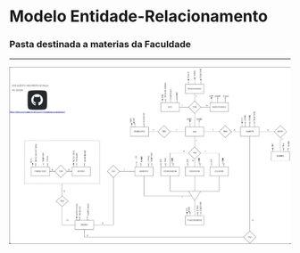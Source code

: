 # Modelo Entidade-Relacionamento
###  Pasta destinada a materias da Faculdade

----



<div align="center">
<img src="https://raw.githubusercontent.com/Joseal19/FACUL-UTFPR/main/Loja-BD-1.jpeg">
</div>
